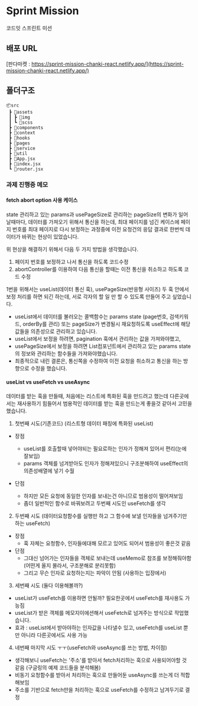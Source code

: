 # Sprint Mission

코드잇 스프린트 미션

## 배포 URL

[판다마켓 : https://sprint-mission-chanki-react.netlify.app/](https://sprint-mission-chanki-react.netlify.app/)

## 폴더구조

```
📦src
 ┣ 📂assets
 ┃ ┣ 📂img
 ┃ ┗ 📂scss
 ┣ 📂components
 ┣ 📂context
 ┣ 📂hooks
 ┣ 📂pages
 ┣ 📂service
 ┣ 📂util
 ┣ 📜App.jsx
 ┣ 📜index.jsx
 ┗ 📜router.jsx
```

### 과제 진행중 메모

#### fetch abort option 사용 케이스

state 관리하고 있는 params과 usePageSize로 관리하는 pageSize의 변화가 일어날때마다, 데이터를 가져오기 위해서 통신을 하는데, 최대 페이지를 넘긴 케이스에 페이지 번호를 최대 페이지로 다시 보정하는 과정중에 이전 요청건의 응답 결과로 한번씩 데이터가 바뀌는 현상이 있었습니다.

위 현상을 해결하기 위해서 다음 두 가지 방법을 생각했습니다.

1. 페이지 번호를 보정하고 나서 통신을 하도록 코드수정
2. abortController를 이용하여 다음 통신을 할때는 이전 통신을 취소하고 하도록 코드 수정

1번을 위해서는 useList(데이터 통신 훅), usePageSize(반응형 사이즈) 두 훅 안에서 보정 처리를 하면 되긴 하는데, 서로 각자의 할 일 만 할 수 있도록 만들어 주고 싶었습니다.

- useList에서 데이터를 불러오는 콜백함수는 params state (page번호, 검색키워드, orderBy를 관리) 또는 pageSize가 변경될시 재요청하도록 useEffect에 해당 값들을 의존성으로 관리하고 있습니다.
- useList에서 보정을 하려면, pagination 훅에서 관리하는 값을 가져와야했고,
- usePageSize에서 보정을 하려면 List컴포넌트에서 관리하고 있는 params state의 정보와 관리하는 함수들을 가져와야했습니다.
- 최종적으로 내린 결론은, 통신쪽을 수정하여 이전 요청을 취소하고 통신을 하는 방향으로 수정을 했습니다.

#### useList vs useFetch vs useAsync

데이터를 받는 훅을 만들때, 처음에는 리스트에 특화된 훅을 만드려고 했는데 다른곳에서는 재사용하기 힘들어서
범용적인 데이터를 받는 훅을 만드는게 좋을것 같아서 고민을 했습니다.

1. 첫번째 시도(기존코드) (리스트형 데이터 패칭에 특화된 useList)

- 장점

  - useList를 호출할때 넣어야되는 필요로하는 인자가 정해져 있어서 편리(눈에 잘보임)
  - params 객체를 넘겨받아도 인자가 정해져있으니 구조분해하여 useEffect의 의존성배열에 넣기 수월

- 단점
  - 하지만 모든 요청에 동일한 인자를 보내는건 아니므로 범용성이 떨어져보임
  - 좀더 일반적인 함수로 바꿔보려고 두번째 시도인 useFetch를 생각

2. 두번째 시도 (데이터요청함수를 실행만 하고 그 함수에 보낼 인자들을 넘겨주기만 하는 useFetch)

- 장점
  - 훅 자체는 요청함수, 인자들에대해 모르고 있어도 되어서 범용성이 좋은것 같음
- 단점
  - 그대신 넘어가는 인자들을 객체로 보내는데 useMemo로 참조를 보정해줘야함(어떤게 올지 몰라서, 구조분해로 분리못함)
  - 그리고 무슨 인자로 요청하는지는 파악이 안됨 (사용하는 입장에서)

3. 세번째 시도 (둘다 이용해볼까?)

- useList가 useFetch를 이용하면 안될까? 필요한곳에서 useFetch를 재사용도 가능짐
- useList가 받은 객체를 메모지이에션해서 useFetch로 넘겨주는 방식으로 작업했습니다.
- 효과 : useList에서 받아야하는 인자값을 나타낼수 있고, useFetch를 useList 뿐만 아니라 다른곳에서도 사용 가능

4. 네번째 마지막 시도 ㅜㅜ(useFetch와 useAsync를 쓰는 방법, 차이점)

- 생각해보니 useFetch는 '주소'를 받아서 fetch처리하는 훅으로 사용되어야할 것 같음 (구글링의 예제 코드들을 분석해봄)
- 비동기 요청함수를 받아서 처리하는 훅으로 만들어둔 useAsync를 쓰는게 더 적합해보임
- 주소를 기반으로 fetch만을 처리하는 훅으로 useFetch를 수정하고 남겨두기로 결정

